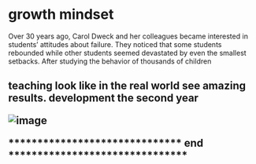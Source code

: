 # growth mindset 
Over 30 years ago, Carol Dweck and her colleagues became interested in students’ attitudes about failure. They noticed that some students rebounded while other students seemed devastated by even the smallest setbacks. After studying the behavior of thousands of children

<h2> teaching look like in the real world
see amazing results.
development the second year

![image](https://teacherbooker.com/wp-content/uploads/2017/10/Blog-pic-growth-mindset.jpg)


****************************** end *******************************
